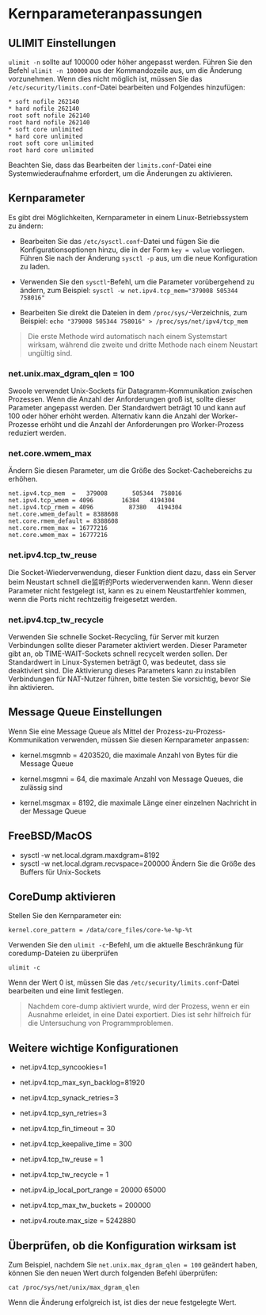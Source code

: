 # Kernparameteranpassungen


## ULIMIT Einstellungen

`ulimit -n` sollte auf 100000 oder höher angepasst werden. Führen Sie den Befehl `ulimit -n 100000` aus der Kommandozeile aus, um die Änderung vorzunehmen. Wenn dies nicht möglich ist, müssen Sie das `/etc/security/limits.conf`-Datei bearbeiten und Folgendes hinzufügen:

```
* soft nofile 262140
* hard nofile 262140
root soft nofile 262140
root hard nofile 262140
* soft core unlimited
* hard core unlimited
root soft core unlimited
root hard core unlimited
```

Beachten Sie, dass das Bearbeiten der `limits.conf`-Datei eine Systemwiederaufnahme erfordert, um die Änderungen zu aktivieren.


## Kernparameter

Es gibt drei Möglichkeiten, Kernparameter in einem Linux-Betriebssystem zu ändern:



- Bearbeiten Sie das `/etc/sysctl.conf`-Datei und fügen Sie die Konfigurationsoptionen hinzu, die in der Form `key = value` vorliegen. Führen Sie nach der Änderung `sysctl -p` aus, um die neue Konfiguration zu laden.

- Verwenden Sie den `sysctl`-Befehl, um die Parameter vorübergehend zu ändern, zum Beispiel: `sysctl -w net.ipv4.tcp_mem="379008 505344 758016"`

- Bearbeiten Sie direkt die Dateien in dem `/proc/sys/`-Verzeichnis, zum Beispiel: `echo "379008 505344 758016" > /proc/sys/net/ipv4/tcp_mem`

> Die erste Methode wird automatisch nach einem Systemstart wirksam, während die zweite und dritte Methode nach einem Neustart ungültig sind.


### net.unix.max_dgram_qlen = 100

Swoole verwendet Unix-Sockets für Datagramm-Kommunikation zwischen Prozessen. Wenn die Anzahl der Anforderungen groß ist, sollte dieser Parameter angepasst werden. Der Standardwert beträgt 10 und kann auf 100 oder höher erhöht werden. Alternativ kann die Anzahl der Worker-Prozesse erhöht und die Anzahl der Anforderungen pro Worker-Prozess reduziert werden.


### net.core.wmem_max

Ändern Sie diesen Parameter, um die Größe des Socket-Cachebereichs zu erhöhen.

```
net.ipv4.tcp_mem  =   379008       505344  758016
net.ipv4.tcp_wmem = 4096        16384   4194304
net.ipv4.tcp_rmem = 4096          87380   4194304
net.core.wmem_default = 8388608
net.core.rmem_default = 8388608
net.core.rmem_max = 16777216
net.core.wmem_max = 16777216
```


### net.ipv4.tcp_tw_reuse

Die Socket-Wiederverwendung, dieser Funktion dient dazu, dass ein Server beim Neustart schnell die监听的Ports wiederverwenden kann. Wenn dieser Parameter nicht festgelegt ist, kann es zu einem Neustartfehler kommen, wenn die Ports nicht rechtzeitig freigesetzt werden.


### net.ipv4.tcp_tw_recycle

Verwenden Sie schnelle Socket-Recycling, für Server mit kurzen Verbindungen sollte dieser Parameter aktiviert werden. Dieser Parameter gibt an, ob TIME-WAIT-Sockets schnell recycelt werden sollen. Der Standardwert in Linux-Systemen beträgt 0, was bedeutet, dass sie deaktiviert sind. Die Aktivierung dieses Parameters kann zu instabilen Verbindungen für NAT-Nutzer führen, bitte testen Sie vorsichtig, bevor Sie ihn aktivieren.


## Message Queue Einstellungen

Wenn Sie eine Message Queue als Mittel der Prozess-zu-Prozess-Kommunikation verwenden, müssen Sie diesen Kernparameter anpassen:



- kernel.msgmnb = 4203520, die maximale Anzahl von Bytes für die Message Queue

- kernel.msgmni = 64, die maximale Anzahl von Message Queues, die zulässig sind
- kernel.msgmax = 8192, die maximale Länge einer einzelnen Nachricht in der Message Queue


## FreeBSD/MacOS



- sysctl -w net.local.dgram.maxdgram=8192
- sysctl -w net.local.dgram.recvspace=200000
  Ändern Sie die Größe des Buffers für Unix-Sockets


## CoreDump aktivieren

Stellen Sie den Kernparameter ein:

```
kernel.core_pattern = /data/core_files/core-%e-%p-%t
```

Verwenden Sie den `ulimit -c`-Befehl, um die aktuelle Beschränkung für coredump-Dateien zu überprüfen

```shell
ulimit -c
```

Wenn der Wert 0 ist, müssen Sie das `/etc/security/limits.conf`-Datei bearbeiten und eine limit festlegen.

> Nachdem core-dump aktiviert wurde, wird der Prozess, wenn er ein Ausnahme erleidet, in eine Datei exportiert. Dies ist sehr hilfreich für die Untersuchung von Programmproblemen.


## Weitere wichtige Konfigurationen



- net.ipv4.tcp_syncookies=1

- net.ipv4.tcp_max_syn_backlog=81920

- net.ipv4.tcp_synack_retries=3

- net.ipv4.tcp_syn_retries=3

- net.ipv4.tcp_fin_timeout = 30

- net.ipv4.tcp_keepalive_time = 300

- net.ipv4.tcp_tw_reuse = 1

- net.ipv4.tcp_tw_recycle = 1

- net.ipv4.ip_local_port_range = 20000 65000

- net.ipv4.tcp_max_tw_buckets = 200000
- net.ipv4.route.max_size = 5242880

## Überprüfen, ob die Konfiguration wirksam ist

Zum Beispiel, nachdem Sie `net.unix.max_dgram_qlen = 100` geändert haben, können Sie den neuen Wert durch folgenden Befehl überprüfen:

```shell
cat /proc/sys/net/unix/max_dgram_qlen
```

Wenn die Änderung erfolgreich ist, ist dies der neue festgelegte Wert.
